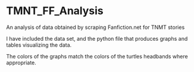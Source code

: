 # TMNT_FF_Analysis
An analysis of data obtained by scraping Fanfiction.net for  TNMT stories

I have included the data set, and the python file that produces graphs and tables visualizing the data. 

The colors of the graphs match the colors of the turtles headbands where appropriate. 
